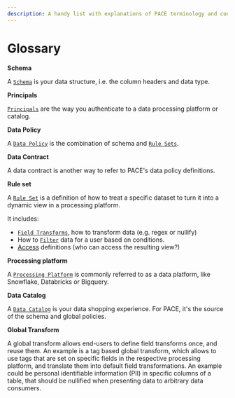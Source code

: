 ```yaml
---
description: A handy list with explanations of PACE terminology and concepts
---
```


# Glossary

**Schema**

A [`Schema`](../data-policy/schema.md) is your data structure, i.e. the column headers and data type.

**Principals**

[`Principals`](../data-policy/principals.md) are the way you authenticate to a data processing platform or catalog.

**Data Policy**

A [`Data Policy`](../cli-docs/pace\_upsert\_data-policy.md) is the combination of schema and [`Rule Sets`](../data-policy/rule-set/).&#x20;

**Data Contract**

A data contract is another way to refer to PACE's data policy definitions.&#x20;

**Rule set**

A [`Rule Set`](../data-policy/rule-set/) is a definition of how to treat a specific dataset to turn it into a dynamic view in a processing platform.&#x20;

It includes:

* [`Field Transforms`](../data-policy/rule-set/field-transform.md), how to transform data (e.g. regex or nullify)
* How to [`Filter`](../data-policy/rule-set/filter.md) data for a user based on conditions.
* [Access](../cli-docs/pace\_list\_groups.md) definitions (who can access the resulting view?)

**Processing platform**

A [`Processing Platform`](../reference/processing-platform-integrations/) is commonly referred to as a data platform, like Snowflake, Databricks or Bigquery.

**Data Catalog**

A [`Data Catalog`](../cli-docs/pace\_list\_catalogs.md) is your data shopping experience. For PACE, it's the source of the schema and global policies.

**Global Transform**

A global transform allows end-users to define field transforms once, and reuse them. An example is a tag based global transform, which allows to use tags that are set on specific fields in the respective processing platform, and translate them into default field transformations. An example could be personal identifiable information (PII) in specific columns of a table, that should be nullified when presenting data to arbitrary data consumers.
